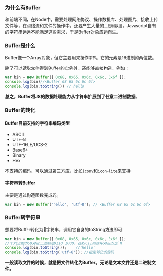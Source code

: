 ### 为什么有Buffer

和前端不同，在Node中，需要处理网络协议、操作数据库、处理图片、接收上传文件等，在网络流和文件的操作中，还要产生大量的`二进制数据`，Javascript自有的字符串远远不能满足这些需求，于是Buffer对象应运而生。

### Buffer是什么

Buffer像一个Array对象，但它主要用来操作`字节`。它的元素是16进制的两位数。

除了可以读取文件得到Buffer的实例外，还能够直接构造，例如：
  
```javascript
var bin = new Buffer([ 0x68, 0x65, 0x6c, 0x6c, 0x6f ]);
console.log(bin)//<Buffer 68 65 6c 6c 6f>
console.log(bin.toString()) // hello
```

**总之，Buffer将JS的数据处理能力从字符串扩展到了任意二进制数据。**

### Buffer的转化

#### Buffer目前支持的字符串编码类型

* ASCII
* UTF-8
* UTF-16LE/UCS-2
* Base64
* Binary
* Hex

不支持的编码，可以通过第三方库，比如`iconv`和`icon-lite`来支持

#### 字符串转Buffer

主要是通过构造函数完成的。

```js
var bin = new Buffer('hello', 'utf-8'); // <Buffer 68 65 6c 6c 6f>
```

### Buffer转字符串

想要将Buffer转化为字符串，调用它自身的toString方法即可

```js
var bin = new Buffer([ 0x68, 0x65, 0x6c, 0x6c, 0x6f ]);
//十六进制的68对应二进制是0110 1000，在ASCII码表中对应的是`h`
console.log(bin.toString());    //'hello'
console.log(bin.toString('utf-8')); //指定转化的编码
```

**一般读取文件的时候，就是把文件转化为Buffer。无论是文本文件还是二进制文件。**
